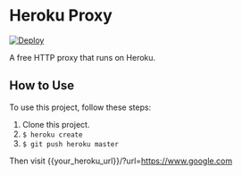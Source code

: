 # Heroku Proxy

[![Deploy](https://www.herokucdn.com/deploy/button.svg)](https://heroku.com/deploy?template=https://github.com/thecoolmiker/heroku-proxy)

A free HTTP proxy that runs on Heroku.

## How to Use

To use this project, follow these steps:

1. Clone this project.
2. `$ heroku create`
3. `$ git push heroku master`

Then visit {{your_heroku_url}}/?url=https://www.google.com
